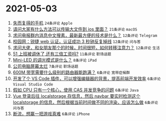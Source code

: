 # 2021-05-03

1. [失而复得的手机](https://www.v2ex.com/t/774698) `24条评论` `Apple`
1. [请问大家有什么方法可以传输大文件到 ios 里面？](https://www.v2ex.com/t/774707) `21条评论` `macOS`
1. [求问电报群内消息中文搜素，最新最方便的技术是什么？](https://www.v2ex.com/t/774704) `12条评论` `Telegram`
1. [校园网：锐捷 web 认证，认证成功 3 秒钟反复掉线](https://www.v2ex.com/t/774703) `12条评论` `问与答`
1. [求问大佬，和女朋友那个的时候，时间很短，如何转移注意力？](https://www.v2ex.com/t/774730) `12条评论` `生活`
1. [51 上班被调休了,还有三倍工资吗?](https://www.v2ex.com/t/774721) `11条评论` `职场话题`
1. [Mini-LED 的调光模式是什么？](https://www.v2ex.com/t/774700) `8条评论` `iPad`
1. [公司电脑屏幕太烂](https://www.v2ex.com/t/774733) `7条评论` `职场话题`
1. [600M 带宽需要什么级别的路由器能跑满？](https://www.v2ex.com/t/774736) `6条评论` `宽带症候群`
1. [开发了个 VS Code 插件，可以增强编辑器的背景，提高前端开发效率](https://www.v2ex.com/t/774735) `6条评论` `Visual Studio Code`
1. [假如 CPU 只有一个核心，使用 CAS 并发竞争的问题](https://www.v2ex.com/t/774722) `6条评论` `Java`
1. [Vue 登录后往 localstorage 存信息，然后 navbar 要实时检测这个 localstorage 的信息，然后根据当前时间做不同的渲染，应该怎么做](https://www.v2ex.com/t/774719) `6条评论` `问与答`
1. [断流，想赢一把游戏真难](https://www.v2ex.com/t/774712) `6条评论` `iPhone`
